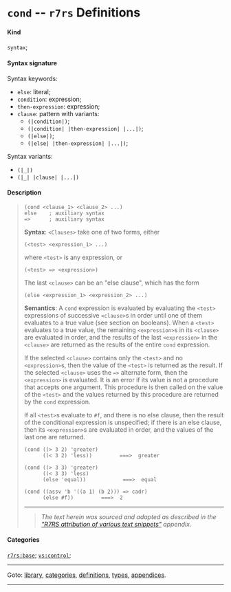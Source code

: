 

<a id='definition__r7rs__cond'></a>

# `cond` -- `r7rs` Definitions


#### Kind

`syntax`;


#### Syntax signature

Syntax keywords:
 * `else`: literal;
 * `condition`: expression;
 * `then-expression`: expression;
 * `clause`: pattern with variants:
   * `(|condition|)`;
   * `(|condition| |then-expression| |...|)`;
   * `(|else|)`;
   * `(|else| |then-expression| |...|)`;

Syntax variants:
 * `(|_|)`
 * `(|_| |clause| |...|)`


#### Description

> ````
> (cond <clause_1> <clause_2> ...)
> else    ; auxiliary syntax
> =>      ; auxiliary syntax
> ````
> 
> 
> **Syntax**:
> `<Clauses>` take one of two forms, either
> ````
> (<test> <expression_1> ...)
> ````
> where `<test>` is any expression, or
> ````
> (<test> => <expression>)
> ````
> The last `<clause>` can be
> an "else clause", which has the form
> ````
> (else <expression_1> <expression_2> ...)
> ````
> 
> **Semantics**:
> A `cond` expression is evaluated by evaluating the `<test>`
> expressions of successive `<clause>`s in order until one of them
> evaluates to a true value (see
> section on booleans).  When a `<test>` evaluates to a true
> value, the remaining `<expression>`s in its `<clause>` are
> evaluated in order, and the results of the last `<expression>` in the
> `<clause>` are returned as the results of the entire `cond`
> expression.
> 
> If the selected `<clause>` contains only the
> `<test>` and no `<expression>`s, then the value of the
> `<test>` is returned as the result.  If the selected `<clause>` uses the
> `=>` alternate form, then the `<expression>` is evaluated.
> It is an error if its value is not a procedure that accepts one argument.  This procedure is then
> called on the value of the `<test>` and the values returned by this
> procedure are returned by the `cond` expression.
> 
> If all `<test>`s evaluate
> to `#f`, and there is no else clause, then the result of
> the conditional expression is unspecified; if there is an else
> clause, then its `<expression>`s are evaluated in order, and the values of
> the last one are returned.
> 
> ````
> (cond ((> 3 2) 'greater)
>       ((< 3 2) 'less))         ===>  greater
> 
> (cond ((> 3 3) 'greater)
>       ((< 3 3) 'less)
>       (else 'equal))            ===>  equal
> 
> (cond ((assv 'b '((a 1) (b 2))) => cadr)
>       (else #f))         ===>  2
> ````
> 
> 
> ----
> > *The text herein was sourced and adapted as described in the ["R7RS attribution of various text snippets"](../../r7rs/appendices/attribution.md#appendix__r7rs__attribution) appendix.*


#### Categories

[`r7rs:base`](../../r7rs/categories/r7rs_3a_base.md#category__r7rs__r7rs_3a_base);
[`vs:control`](../../r7rs/categories/vs_3a_control.md#category__r7rs__vs_3a_control);

----

Goto: [library](../../r7rs/_index.md#library__r7rs), [categories](../../r7rs/categories/_index.md#toc__r7rs__categories), [definitions](../../r7rs/definitions/_index.md#toc__r7rs__definitions), [types](../../r7rs/types/_index.md#toc__r7rs__types), [appendices](../../r7rs/appendices/_index.md#toc__r7rs__appendices).

----

